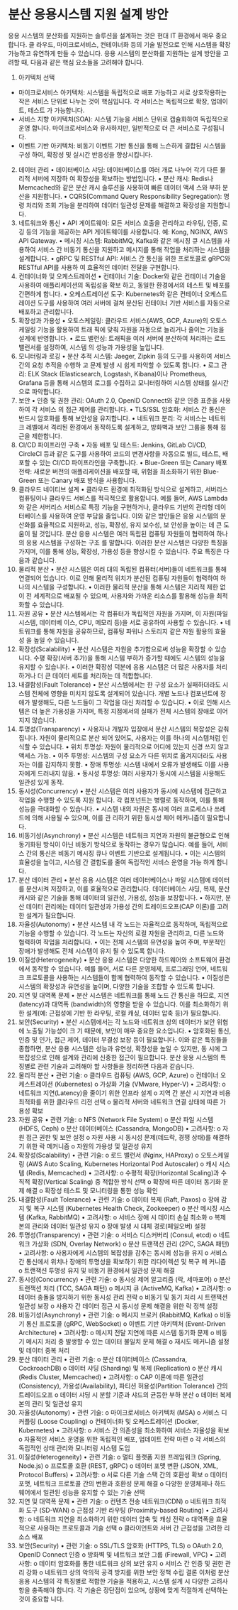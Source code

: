 # 분산 응용시스템 지원 설계 방안

응용 시스템의 분산화를 지원하는 솔루션을 설계하는 것은 현대 IT 환경에서 매우 중요합니다. 클
라우드, 마이크로서비스, 컨테이너화 등의 기술 발전으로 인해 시스템을 확장 가능하고 유연하게
만들 수 있습니다. 응용 시스템의 분산화를 지원하는 설계 방안을 고려할 때, 다음과 같은 핵심
요소들을 고려해야 합니다.
1. 아키텍처 선택
- 마이크로서비스 아키텍처: 시스템을 독립적으로 배포 가능하고 서로 상호작용하는 작은
서비스 단위로 나누는 것이 핵심입니다. 각 서비스는 독립적으로 확장, 업데이트, 테스트
가 가능합니다.
- 서비스 지향 아키텍처(SOA): 시스템 기능을 서비스 단위로 캡슐화하여 독립적으로 운영
합니다. 마이크로서비스와 유사하지만, 일반적으로 더 큰 서비스로 구성됩니다.
- 이벤트 기반 아키텍처: 비동기 이벤트 기반 통신을 통해 느슨하게 결합된 시스템을 구성
하여, 확장성 및 실시간 반응성을 향상시킵니다.
2. 데이터 관리
• 데이터베이스 샤딩: 데이터베이스를 여러 개로 나누어 각기 다른 물리적 서버에 저장하
여 확장성을 확보하는 방법입니다.
• 분산 캐시: Redis나 Memcached와 같은 분산 캐시 솔루션을 사용하여 빠른 데이터 액세
스와 부하 분산을 지원합니다.
• CQRS(Command Query Responsibility Segregation): 명령 처리와 조회 기능을 분리하여
데이터 일관성 문제를 해결하고 확장성을 지원합니다.
3. 네트워크와 통신
• API 게이트웨이: 모든 서비스 호출을 관리하고 라우팅, 인증, 로깅 등의 기능을 제공하는
API 게이트웨이를 사용합니다. 예: Kong, NGINX, AWS API Gateway.
• 메시징 시스템: RabbitMQ, Kafka와 같은 메시징 큐 시스템을 사용하여 서비스 간 비동기
통신을 지원하고 메시지를 통해 작업을 처리하는 시스템을 설계합니다.
• gRPC 및 RESTful API: 서비스 간 통신을 위한 프로토콜로 gRPC와 RESTful API를 사용하
여 효율적인 데이터 전달을 구현합니다.
4. 컨테이너화 및 오케스트레이션
• 컨테이너 기술: Docker와 같은 컨테이너 기술을 사용하여 애플리케이션의 독립성을 확보
하고, 동일한 환경에서의 테스트 및 배포를 간편하게 합니다.
• 오케스트레이션 도구: Kubernetes와 같은 컨테이너 오케스트레이션 도구를 사용하여 여러
서버에 걸쳐 분산된 컨테이너 기반 서비스를 자동으로 배포하고 관리합니다.
5. 확장성과 가용성
• 오토스케일링: 클라우드 서비스(AWS, GCP, Azure)의 오토스케일링 기능을 활용하여 트래
픽에 맞춰 자원을 자동으로 늘리거나 줄이는 기능을 설계에 반영합니다.
• 로드 밸런싱: 트래픽을 여러 서버에 분산하여 처리하는 로드 밸런서를 설정하여, 시스템
의 성능과 가용성을 높입니다.
6. 모니터링과 로깅
• 분산 추적 시스템: Jaeger, Zipkin 등의 도구를 사용하여 서비스 간의 요청 추적을 수행하
고 문제 발생 시 쉽게 파악할 수 있도록 합니다.
• 로그 관리: ELK Stack (Elasticsearch, Logstash, Kibana)이나 Prometheus, Grafana 등을 통해
시스템의 로그를 수집하고 모니터링하여 시스템 상태를 실시간으로 파악합니다.
7. 보안
• 인증 및 권한 관리: OAuth 2.0, OpenID Connect와 같은 인증 표준을 사용하여 각 서비스
의 접근 제어를 관리합니다.
• TLS/SSL 암호화: 서비스 간 통신은 반드시 암호화를 통해 보안성을 유지합니다.
• 네트워크 분리: 각 서비스는 네트워크 레벨에서 격리된 환경에서 동작하도록 설계하고,
방화벽과 보안 그룹을 통해 접근을 제한합니다.
8. CI/CD 파이프라인 구축
• 자동 배포 및 테스트: Jenkins, GitLab CI/CD, CircleCI 등과 같은 도구를 사용하여 코드의
변경사항을 자동으로 빌드, 테스트, 배포할 수 있는 CI/CD 파이프라인을 구축합니다.
• Blue-Green 또는 Canary 배포 전략: 새로운 버전의 애플리케이션을 배포할 때, 위험을
최소화하기 위한 Blue-Green 또는 Canary 배포 방식을 사용합니다.
9. 클라우드 네이티브 설계
• 클라우드 환경에 최적화된 방식으로 설계하고, 서버리스 컴퓨팅이나 클라우드 서비스를
적극적으로 활용합니다. 예를 들어, AWS Lambda와 같은 서버리스 서비스로 특정 기능을
구현하거나, 클라우드 기반의 관리형 데이터베이스를 사용하여 운영 부담을 줄입니다.
이와 같은 방안들은 응용 시스템의 분산화를 효율적으로 지원하고, 성능, 확장성, 유지 보수성, 보
안성을 높이는 데 큰 도움이 될 것입니다.
분산 응용 시스템은 여러 독립된 컴퓨팅 자원들이 협력하여 하나의 응용 시스템을 구성하는 구조
를 말합니다. 이러한 분산 시스템은 다양한 특징을 가지며, 이를 통해 성능, 확장성, 가용성 등을
향상시킬 수 있습니다. 주요 특징은 다음과 같습니다.
1. 물리적 분산
• 분산 시스템은 여러 대의 독립된 컴퓨터(서버)들이 네트워크를 통해 연결되어 있습니다.
이로 인해 물리적 위치가 분산된 컴퓨팅 자원들이 협력하여 하나의 시스템을 구성합니다.
• 이러한 물리적 분산을 통해 시스템은 지리적 제한 없이 전 세계적으로 배포될 수 있으며,
사용자와 가까운 리소스를 활용해 성능을 최적화할 수 있습니다.
2. 자원 공유
• 분산 시스템에서는 각 컴퓨터가 독립적인 자원을 가지며, 이 자원(파일 시스템, 데이터베
이스, CPU, 메모리 등)을 서로 공유하여 사용할 수 있습니다.
• 네트워크를 통해 자원을 공유하므로, 컴퓨팅 파워나 스토리지 같은 자원 활용의 효율성
을 높일 수 있습니다.
3. 확장성(Scalability)
• 분산 시스템은 자원을 추가함으로써 성능을 확장할 수 있습니다. 수평 확장(서버 추가)을
통해 시스템 부하가 증가할 때에도 시스템의 성능을 유지할 수 있습니다.
• 이러한 확장성 덕분에 응용 시스템은 더 많은 사용자를 처리하거나 더 큰 데이터 세트를
처리하는 데 적합합니다.
4. 내결함성(Fault Tolerance)
• 분산 시스템에서는 한 구성 요소가 실패하더라도 시스템 전체에 영향을 미치지 않도록
설계되어 있습니다. 개별 노드나 컴포넌트에 장애가 발생해도, 다른 노드들이 그 작업을
대신 처리할 수 있습니다.
• 이로 인해 시스템은 더 높은 가용성을 가지며, 특정 지점에서의 실패가 전체 시스템의
장애로 이어지지 않습니다.
5. 투명성(Transparency)
• 사용자나 개발자 입장에서 분산 시스템의 복잡성은 감춰집니다. 자원이 물리적으로 분산
되어 있어도, 사용자는 이를 하나의 시스템처럼 인식할 수 있습니다.
• 위치 투명성: 자원이 물리적으로 어디에 있는지 신경 쓰지 않고 액세스 가능.
• 이주 투명성: 시스템의 구성 요소가 다른 위치로 옮겨지더라도 사용자는 이를 감지하지
못함.
• 장애 투명성: 시스템 내에서 오류가 발생해도 이를 사용자에게 드러내지 않음.
• 동시성 투명성: 여러 사용자가 동시에 시스템을 사용해도 일관성 있게 동작.
6. 동시성(Concurrency)
• 분산 시스템은 여러 사용자가 동시에 시스템에 접근하고 작업을 수행할 수 있도록 지원
합니다. 각 컴포넌트는 병렬로 동작하며, 이를 통해 성능을 극대화할 수 있습니다.
• 시스템 내의 자원은 동시에 여러 프로세스나 쓰레드에 의해 사용될 수 있으며, 이를 관
리하기 위한 동시성 제어 메커니즘이 필요합니다.
7. 비동기성(Asynchrony)
• 분산 시스템은 네트워크 지연과 자원의 불균형으로 인해 동기화된 방식이 아닌 비동기
방식으로 동작하는 경우가 많습니다. 예를 들어, 서비스 간의 통신은 비동기 메시징 큐나
이벤트 기반으로 설계됩니다.
• 이는 시스템의 효율성을 높이고, 시스템 간 결합도를 줄여 독립적인 서비스 운영을 가능
하게 합니다.
8. 분산 데이터 관리
• 분산 응용 시스템은 여러 데이터베이스나 파일 시스템에 데이터를 분산시켜 저장하고,
이를 효율적으로 관리합니다. 데이터베이스 샤딩, 복제, 분산 캐시와 같은 기술을 통해
데이터의 일관성, 가용성, 성능을 보장합니다.
• 하지만, 분산 데이터 관리에는 데이터 일관성과 가용성 간의 트레이드오프(CAP 이론)를
고려한 설계가 필요합니다.
9. 자율성(Autonomy)
• 분산 시스템 내 각 노드는 자율적으로 동작하며, 독립적으로 기능을 수행할 수 있습니다.
각 노드는 자신의 로컬 자원을 관리하고, 다른 노드와 협력하여 작업을 처리합니다.
• 이는 전체 시스템의 유연성을 높여 주며, 부분적인 장애가 발생해도 전체 시스템이 유지
될 수 있도록 합니다.
10. 이질성(Heterogeneity)
• 분산 응용 시스템은 다양한 하드웨어와 소프트웨어 환경에서 동작할 수 있습니다. 예를
들어, 서로 다른 운영체제, 프로그래밍 언어, 네트워크 프로토콜을 사용하는 시스템들이
함께 협력하여 동작할 수 있습니다.
• 이질성은 시스템의 확장성과 유연성을 높이며, 다양한 기술을 조합할 수 있도록 합니다.
11. 지연 및 대역폭 문제
• 분산 시스템은 네트워크를 통해 노드 간 통신을 하므로, 지연(latency)과 대역폭
(bandwidth)의 영향을 받을 수 있습니다. 이를 최소화하기 위한 설계(예: 근접성에 기반
한 라우팅, 로컬 캐싱, 데이터 압축 등)가 필요합니다.
12. 보안(Security)
• 분산 시스템에서는 각 노드와 네트워크 상의 데이터가 보안 위협에 노출될 가능성이 크
기 때문에, 보안이 매우 중요한 요소입니다.
• 암호화된 통신, 인증 및 인가, 접근 제어, 데이터 무결성 보장 등이 필요합니다.
이와 같은 특징들을 종합하면, 분산 응용 시스템은 성능과 유연성, 확장성을 높일 수 있지만, 동
시에 그 복잡성으로 인해 설계와 관리에 신중한 접근이 필요합니다.
분산 응용 시스템의 특징별로 관련 기술과 고려해야 할 사항들을 정리하면 다음과 같습니다.
1. 물리적 분산
• 관련 기술:
o 클라우드 컴퓨팅 (AWS, GCP, Azure)
o 컨테이너 오케스트레이션 (Kubernetes)
o 가상화 기술 (VMware, Hyper-V)
• 고려사항:
o 네트워크 지연(Latency)을 줄이기 위한 인프라 설계
o 지역 간 분산 시 지연과 비용 최적화를 위한 클라우드 리전 선택
o 물리적 서버와 네트워크 연결 상태에 따른 가용성 확보
2. 자원 공유
• 관련 기술:
o NFS (Network File System)
o 분산 파일 시스템 (HDFS, Ceph)
o 분산 데이터베이스 (Cassandra, MongoDB)
• 고려사항:
o 자원 접근 권한 및 보안 설정
o 자원 사용 시 동시성 문제(데드락, 경쟁 상태)를 해결하기 위한 락 메커니즘
o 자원의 가용성 및 일관성 유지
3. 확장성(Scalability)
• 관련 기술:
o 로드 밸런서 (Nginx, HAProxy)
o 오토스케일링 (AWS Auto Scaling, Kubernetes Horizontal Pod Autoscaler)
o 캐시 시스템 (Redis, Memcached)
• 고려사항:
o 수평적 확장(Horizontal Scaling)과 수직적 확장(Vertical Scaling) 중 적합한 방식 선택
o 확장에 따른 데이터 동기화 문제 해결
o 확장성 테스트 및 모니터링을 통한 성능 확인
4. 내결함성(Fault Tolerance)
• 관련 기술:
o 데이터 복제 (Raft, Paxos)
o 장애 감지 및 복구 시스템 (Kubernetes Health Check, Zookeeper)
o 분산 메시징 시스템 (Kafka, RabbitMQ)
• 고려사항:
o 서비스 장애 시 데이터 손실 최소화
o 복제본의 관리와 데이터 일관성 유지
o 장애 발생 시 대체 경로(페일오버) 설정
5. 투명성(Transparency)
• 관련 기술:
o 서비스 디스커버리 (Consul, etcd)
o 네트워크 가상화 (SDN, Overlay Network)
o 분산 트랜잭션 관리 (2PC, SAGA 패턴)
• 고려사항:
o 사용자에게 시스템의 복잡성을 감추는 동시에 성능을 유지
o 서비스 간 통신에서 위치나 장애의 투명성을 확보하기 위한 리다이렉션 및 복구 메
커니즘
o 트랜잭션 투명성 유지 및 비동기 환경에서 일관성 문제 해결
6. 동시성(Concurrency)
• 관련 기술:
o 동시성 제어 알고리즘 (락, 세마포어)
o 분산 트랜잭션 처리 (TCC, SAGA 패턴)
o 메시지 큐 (ActiveMQ, Kafka)
• 고려사항:
o 데이터 충돌을 방지하기 위한 동시성 관리 전략
o 비동기 및 동기 처리 시 트랜잭션 일관성 보장
o 사용자 간 데이터 접근 시 동시성 문제 해결을 위한 락 정책 설정
7. 비동기성(Asynchrony)
• 관련 기술:
o 메시지 브로커 (RabbitMQ, Kafka)
o 비동기 통신 프로토콜 (gRPC, WebSocket)
o 이벤트 기반 아키텍처 (Event-Driven Architecture)
• 고려사항:
o 메시지 전달 지연에 따른 시스템 동기화 문제
o 비동기 메시지 처리 중 발생할 수 있는 데이터 불일치 문제 해결
o 재시도 메커니즘 설정 및 데이터 중복 처리
8. 분산 데이터 관리
• 관련 기술:
o 분산 데이터베이스 (Cassandra, CockroachDB)
o 데이터 샤딩 (Sharding) 및 복제 (Replication)
o 분산 캐시 (Redis Cluster, Memcached)
• 고려사항:
o CAP 이론에 따른 일관성(Consistency), 가용성(Availability), 파티션 허용성(Partition
Tolerance) 간의 트레이드오프
o 데이터 샤딩 시 분할 기준과 샤드의 균등한 부하 분산
o 데이터 복제본의 관리 및 일관성 유지
9. 자율성(Autonomy)
• 관련 기술:
o 마이크로서비스 아키텍처 (MSA)
o 서비스 디커플링 (Loose Coupling)
o 컨테이너화 및 오케스트레이션 (Docker, Kubernetes)
• 고려사항:
o 서비스 간 의존성을 최소화하여 서비스 자율성을 확보
o 자율적인 서비스 운영을 위한 독립적인 배포, 업데이트 전략 마련
o 각 서비스의 독립적인 상태 관리와 모니터링 시스템 도입
10. 이질성(Heterogeneity)
• 관련 기술:
o 멀티 플랫폼 지원 프레임워크 (Spring, Node.js)
o 프로토콜 호환 (REST, gRPC)
o 데이터 포맷 변환 (JSON, XML, Protocol Buffers)
• 고려사항:
o 서로 다른 기술 스택 간의 호환성 확보
o 데이터 포맷, 네트워크 프로토콜 간의 변환과 호환성 문제 해결
o 다양한 운영체제나 하드웨어에서 일관된 성능을 유지할 수 있는 기술 선택
11. 지연 및 대역폭 문제
• 관련 기술:
o 컨텐츠 전송 네트워크(CDN)
o 네트워크 최적화 도구 (SD-WAN)
o 근접성 기반 라우팅 (Proximity-based Routing)
• 고려사항:
o 네트워크 지연을 최소화하기 위한 데이터 압축 및 캐싱 전략
o 대역폭을 효율적으로 사용하는 프로토콜과 기술 선택
o 클라이언트와 서버 간 근접성을 고려한 리소스 배포
12. 보안(Security)
• 관련 기술:
o SSL/TLS 암호화 (HTTPS, TLS)
o OAuth 2.0, OpenID Connect 인증
o 방화벽 및 네트워크 보안 그룹 (Firewall, VPC)
• 고려사항:
o 데이터 암호화를 통한 네트워크 상의 보안 유지
o 서비스 간 인증 및 권한 관리 강화
o 네트워크 상의 악의적 공격 방지를 위한 보안 정책 수립
결론
이처럼 분산 응용 시스템의 각 특징별로 적합한 기술을 적용하고, 시스템 설계 시 다양한 고려사
항을 충족해야 합니다. 각 기술은 장단점이 있으며, 상황에 맞게 적절하게 선택하는 것이 중요합
니다.
